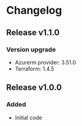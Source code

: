 # Changelog

## Release v1.1.0

### Version upgrade
- Azurerm provider: 3.51.0
- Terraform: 1.4.5
   
## Release v1.0.0

### Added

- Initial code
   